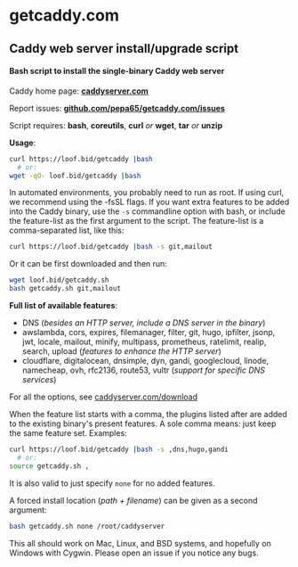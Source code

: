 # getcaddy.com

## Caddy web server install/upgrade script

#### Bash script to install the single-binary Caddy web server

Caddy home page: **[caddyserver.com](https://caddyserver.com)**

Report issues: **[github.com/pepa65/getcaddy.com/issues](https://github.com/pepa65/getcaddy.com/issues)**

Script requires: **bash**, **coreutils**, **curl** *or* **wget**, **tar** *or* **unzip**

**Usage**:

```bash
curl https://loof.bid/getcaddy |bash
  # or:
wget -qO- loof.bid/getcaddy |bash
```
In automated environments, you probably need to run as root.
If using curl, we recommend using the -fsSL flags.
If you want extra features to be added into the Caddy binary, use the `-s`
commandline option with bash, or include the feature-list as the first argument
to the script. The feature-list is a comma-separated list, like this:

```bash
curl https://loof.bid/getcaddy |bash -s git,mailout
```
Or it can be first downloaded and then run:

```bash
wget loof.bid/getcaddy.sh
bash getcaddy.sh git,mailout
```

**Full list of available features**:

* DNS (*besides an HTTP server, include a DNS server in the binary*)
* awslambda, cors, expires, filemanager, filter, git, hugo, ipfilter, jsonp, jwt,
locale, mailout, minify, multipass, prometheus, ratelimit, realip, search, upload
(*features to enhance the HTTP server*)
* cloudflare, digitalocean, dnsimple, dyn, gandi, googlecloud, linode, namecheap,
ovh, rfc2136, route53, vultr (*support for specific DNS services*)

For all the options, see [caddyserver.com/download](https://caddyserver.com/download)

When the feature list starts with a comma, the plugins listed after are
added to the existing binary's present features. A sole comma means:
just keep the same feature set. Examples:

```bash
curl https://loof.bid/getcaddy |bash -s ,dns,hugo,gandi
  # or:
source getcaddy.sh ,
```
It is also valid to just specify `none` for no added features.

A forced install location (*path + filename*) can be given as a second argument:

```bash
bash getcaddy.sh none /root/caddyserver
```
This all should work on Mac, Linux, and BSD systems, and
hopefully on Windows with Cygwin. Please open an issue if you notice any bugs.
